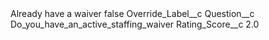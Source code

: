 <?xml version="1.0" encoding="UTF-8"?>
<CustomMetadata xmlns="http://soap.sforce.com/2006/04/metadata" xmlns:xsi="http://www.w3.org/2001/XMLSchema-instance" xmlns:xsd="http://www.w3.org/2001/XMLSchema">
    <label>Already have a waiver</label>
    <protected>false</protected>
    <values>
        <field>Override_Label__c</field>
        <value xsi:nil="true"/>
    </values>
    <values>
        <field>Question__c</field>
        <value xsi:type="xsd:string">Do_you_have_an_active_staffing_waiver</value>
    </values>
    <values>
        <field>Rating_Score__c</field>
        <value xsi:type="xsd:double">2.0</value>
    </values>
</CustomMetadata>
